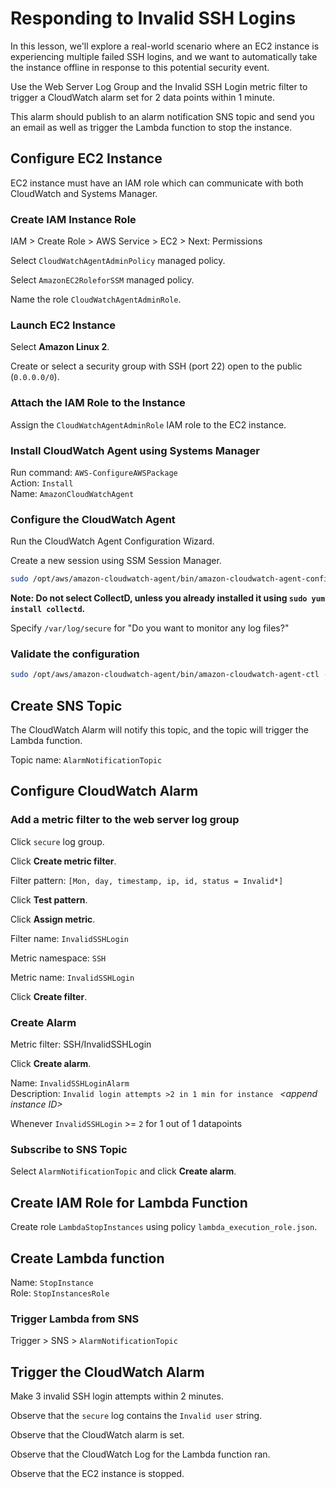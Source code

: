 # Responding to Invalid SSH Logins

In this lesson, we'll explore a real-world scenario where an EC2 instance is experiencing multiple failed SSH logins, and we want to automatically take the instance offline in response to this potential security event.

Use the Web Server Log Group and the Invalid SSH Login metric filter to trigger a CloudWatch alarm set for 2 data points within 1 minute.

This alarm should publish to an alarm notification SNS topic and send you an email as well as trigger the Lambda function to stop the instance.

## Configure EC2 Instance

EC2 instance must have an IAM role which can communicate with both CloudWatch and Systems Manager.

### Create IAM Instance Role

IAM > Create Role > AWS Service > EC2 > Next: Permissions

Select `CloudWatchAgentAdminPolicy` managed policy.

Select `AmazonEC2RoleforSSM` managed policy.

Name the role `CloudWatchAgentAdminRole`.

### Launch EC2 Instance

Select **Amazon Linux 2**.

Create or select a security group with SSH (port 22) open to the public (`0.0.0.0/0`).

### Attach the IAM Role to the Instance

Assign the `CloudWatchAgentAdminRole` IAM role to the EC2 instance.

### Install CloudWatch Agent using Systems Manager

Run command: `AWS-ConfigureAWSPackage`  
Action: `Install`  
Name: `AmazonCloudWatchAgent`  

### Configure the CloudWatch Agent

Run the CloudWatch Agent Configuration Wizard.

Create a new session using SSM Session Manager.

```sh
sudo /opt/aws/amazon-cloudwatch-agent/bin/amazon-cloudwatch-agent-config-wizard
```

**Note: Do not select CollectD, unless you already installed it using `sudo yum install collectd`.**

Specify `/var/log/secure` for "Do you want to monitor any log files?"

### Validate the configuration

```sh
sudo /opt/aws/amazon-cloudwatch-agent/bin/amazon-cloudwatch-agent-ctl -a fetch-config -m ec2 -c file:/opt/aws/amazon-cloudwatch-agent/bin/config.json -s
```

## Create SNS Topic

The CloudWatch Alarm will notify this topic, and the topic will trigger the Lambda function.

Topic name: `AlarmNotificationTopic`

## Configure CloudWatch Alarm

### Add a metric filter to the web server log group

Click `secure` log group.

Click **Create metric filter**.

Filter pattern: `[Mon, day, timestamp, ip, id, status = Invalid*]`

Click **Test pattern**.

Click **Assign metric**.

Filter name: `InvalidSSHLogin`

Metric namespace: `SSH`

Metric name: `InvalidSSHLogin`

Click **Create filter**.

### Create Alarm

Metric filter: SSH/InvalidSSHLogin

Click **Create alarm**.

Name: `InvalidSSHLoginAlarm`  
Description: `Invalid login attempts >2 in 1 min for instance ` _\<append instance ID>_

Whenever `InvalidSSHLogin` >= `2` for 1 out of 1 datapoints

### Subscribe to SNS Topic

Select `AlarmNotificationTopic` and click **Create alarm**.

## Create IAM Role for Lambda Function

Create role `LambdaStopInstances` using policy `lambda_execution_role.json`.

## Create Lambda function

Name: `StopInstance`  
Role: `StopInstancesRole`  

### Trigger Lambda from SNS

Trigger > SNS > `AlarmNotificationTopic`

## Trigger the CloudWatch Alarm

Make 3 invalid SSH login attempts within 2 minutes.

Observe that the `secure` log contains the `Invalid user` string.

Observe that the CloudWatch alarm is set.

Observe that the CloudWatch Log for the Lambda function ran.

Observe that the EC2 instance is stopped.